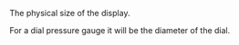 The physical size of the display.


<!-- comment -->


For a dial pressure gauge it will be the diameter of the dial.

